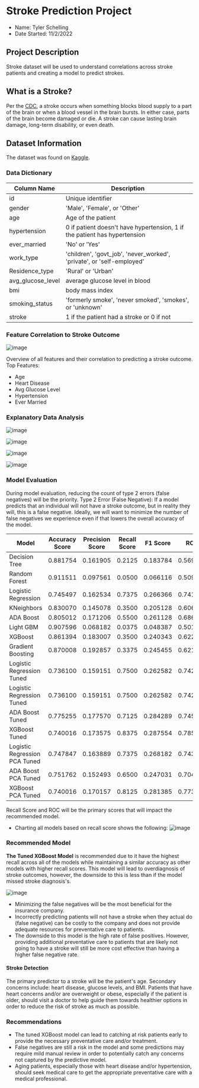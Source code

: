 # Stroke Prediction Project
- Name: Tyler Schelling
- Date Started: 11/2/2022

## Project Description
Stroke dataset will be used to understand correlations across stroke patients and creating a model to predict strokes.

## What is a Stroke?
Per the [CDC](https://www.cdc.gov/stroke/about.htm#:~:text=A%20stroke%2C%20sometimes%20called%20a,term%20disability%2C%20or%20even%20death.), a stroke occurs when something blocks blood supply to a part of the brain or when a blood vessel in the brain bursts. 
In either case, parts of the brain become damaged or die. A stroke can cause lasting brain damage, long-term disability, or even death. 

## Dataset Information
The dataset was found on [Kaggle](https://www.kaggle.com/datasets/fedesoriano/stroke-prediction-dataset?datasetId=1120859&searchQuery=eda). 

### Data Dictionary
Column Name | Description
---|---
id | Unique identifier
gender| 'Male', 'Female', or 'Other'
age| Age of the patient
hypertension | 0 if patient doesn't have hypertension, 1 if the patient has hypertension
ever_married | 'No' or 'Yes'
work_type | 'children', 'govt_job', 'never_worked', 'private', or 'self-employed'
Residence_type | 'Rural' or 'Urban'
avg_glucose_level | average glucose level in blood
bmi | body mass index
smoking_status | 'formerly smoke', 'never smoked', 'smokes', or 'unknown'
stroke | 1 if the patient had a stroke or 0 if not

### Feature Correlation to Stroke Outcome
![image](https://user-images.githubusercontent.com/18369971/200951596-ffc284f1-d833-4fa5-bb9b-fb051b44cfd9.png)

Overview of all features and their correlation to predicting a stroke outcome. 
Top Features:
- Age
- Heart Disease
- Avg Glucose Level
- Hypertension
- Ever Married

### Explanatory Data Analysis
![image](https://user-images.githubusercontent.com/18369971/206331916-715dcac5-e364-432b-8b44-0b3fa46c2055.png)

![image](https://user-images.githubusercontent.com/18369971/206331751-565b72cb-202e-4282-ae99-a43b792bdbd7.png)

![image](https://user-images.githubusercontent.com/18369971/206331805-99908fbb-7773-4196-ba70-3b57b9d0ba65.png)

![image](https://user-images.githubusercontent.com/18369971/206331964-82f0b426-62b3-48a7-b7c2-acdedd6e925d.png)

### Model Evaluation

During model evaluation, reducing the count of type 2 errors (false negatives) will be the priority. 
Type 2 Error (False Negative): If a model predicts that an individual will not have a stroke outcome, but in reality they will, this is a false negative. Ideally, we will want to minimize the number of false negatives we experience even if that lowers the overall accuracy of the model. 

Model	|Accuracy Score|	Precision Score	|Recall Score|	F1 Score|	ROC	|Execution Time
---|---|----|----|----|----|---
Decision Tree|	0.881754	|0.161905|	0.2125	|0.183784	|0.569491	|	0.20
Random Forest|	0.911511	|0.097561	|0.0500	|0.066116	|0.509545|	1.01
Logistic Regression|	0.745497|	0.162534|	0.7375|	0.266366|	0.741766	|	0.21
KNeighbors|	0.830070|	0.145078	|0.3500	|0.205128|	0.606078	|	0.53
ADA Boost|	0.805012|	0.171206|	0.5500	|0.261128|	0.686028	|	0.57
Light GBM|	0.907596|	0.068182	|0.0375|	0.048387|	0.501624	|	0.67
XGBoost|	0.861394|	0.183007	|0.3500	|0.240343|	0.622786	|	0.76
Gradient Boosting	|0.870008	|0.192857	|0.3375|	0.245455|	0.621549	|	1.59
Logistic Regression Tuned|	0.736100	|0.159151	|0.7500	|0.262582|	0.742586|	23.97
Logistic Regression Tuned|	0.736100|	0.159151	|0.7500	|0.262582|	0.742586	|20.55
ADA Boost Tuned	|0.775255|	0.177570|	0.7125|	0.284289|	0.745974	|	208.06
XGBoost Tuned|	0.740016|	0.173575|	0.8375	|0.287554|	0.785500|	191.41
Logistic Regression PCA Tuned|	0.747847|	0.163889|	0.7375	|0.268182|	0.743019|	17.39
ADA Boost PCA Tuned|	0.751762|	0.152493	|0.6500|	0.247031	|0.704282	|	280.25
XGBoost PCA Tuned	|0.740016|	0.170157|	0.8125|	0.281385	|0.773836	|	207.15

Recall Score and ROC will be the primary scores that will impact the recommended model. 

- Charting all models based on recall score shows the following:
![image](https://user-images.githubusercontent.com/18369971/206332020-90cd9d45-76f5-4728-8a68-7584423054d6.png)

### Recommended Model

**The Tuned XGBoost Model** is recommended due to it have the highest recall across all of the models while maintaining a similar accuracy as other models with higher recall scores. 
This model will lead to overdiagnosis of stroke outcomes, however, the downside to this is less than if the model missed stroke diagnosis's. 

![image](https://user-images.githubusercontent.com/18369971/206332078-f2492698-db8e-40eb-b126-27f18a25a4b4.png)

- Minimizing the false negatives will be the most beneficial for the insurance company.
- Incorrectly predicting patients will not have a stroke when they actual do (false negative) can be costly to the company and does not provide adequate resources for preventative care to patients. 
- The downside to this model is the high rate of false positives. However, providing additional preventative care to patients that are likely not going to have a stroke will still be more cost effective than having a higher false negative rate.  

#### Stroke Detection

The primary predictor to a stroke will be the patient's age. Secondary concerns include: heart disease, glucose levels, and BMI. Patients that have heart concerns and/or are overweight or obese, especially if the patient is older, should visit a doctor to help guide them towards healthier options in order to reduce the risk of stroke as much as possible. 

### Recommendations
- The tuned XGBoost model can lead to catching at risk patients early to provide the necessary preventative care and/or treatment.
- False negatives are still a risk in the model and some predictions may require mild manual review in order to potentially catch any concerns not captured by the predictive model. 
- Aging patients, especially those with heart disease and/or hypertension, should seek medical care to get the appropriate preventative care with a medical professional. 

